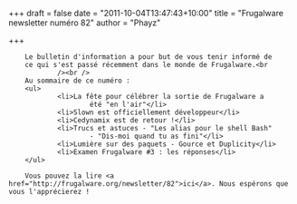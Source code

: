 
+++
draft = false
date = "2011-10-04T13:47:43+10:00"
title = "Frugalware newsletter numéro 82"
author = "Phayz"

+++

        Le bulletin d'information a pour but de vous tenir informé de
        ce qui s'est passé récemment dans le monde de Frugalware.<br
                /><br />
        Au sommaire de ce numéro :
        <ul>
                <li>La fête pour célébrer la sortie de Frugalware a
                        été "en l'air"</li>
                <li>Slown est officiellement développeur</li>
                <li>Cedynamix est de retour !</li>
                <li>Trucs et astuces - "Les alias pour le shell Bash"
                        - "Dis-moi quand tu as fini"</li>
                <li>Lumière sur des paquets - Gource et Duplicity</li>
                <li>Examen Frugalware #3 : les réponses</li>
        </ul>

        Vous pouvez la lire <a href="http://frugalware.org/newsletter/82">ici</a>. Nous espérons que vous l'apprécierez !

    